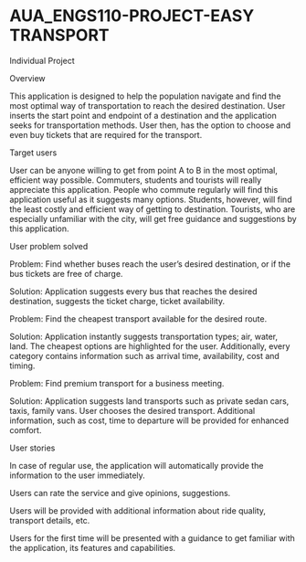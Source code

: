 # AUA_ENGS110-PROJECT-EASY TRANSPORT
Individual Project

Overview

This application is designed to help the population navigate and find the most optimal way of transportation to reach the desired destination. User inserts the start point and endpoint of a destination and the application seeks for transportation methods. User then, has the option to choose and even buy tickets that are required for the transport. 


Target users

User can be anyone willing to get from point A to B in the most optimal, efficient way possible. Commuters, students and tourists will really appreciate this application. People who commute regularly will find this application useful as it suggests many options. Students, however, will find the least costly and efficient way of getting to destination. Tourists, who are especially unfamiliar with the city, will get free guidance and suggestions by this application. 


User problem solved

Problem: Find whether buses reach the user’s desired destination, or if the bus tickets are free of charge. 

Solution: Application suggests every bus that reaches the desired destination, suggests the ticket charge, ticket availability. 

Problem: Find the cheapest transport available for the desired route. 

Solution: Application instantly suggests transportation types; air, water, land. The cheapest options are highlighted for the user. Additionally, every category contains information such as arrival time, availability, cost and timing. 

Problem: Find premium transport for a business meeting.

Solution: Application suggests land transports such as private sedan cars, taxis, family vans. User chooses the desired transport. Additional information, such as cost, time to departure will be provided for enhanced comfort. 


User stories

In case of regular use, the application will automatically provide the information to the user immediately.

Users can rate the service and give opinions, suggestions.

Users will be provided with additional information about ride quality, transport details, etc.

Users for the first time will be presented with a guidance to get familiar with the application, its features and capabilities. 




